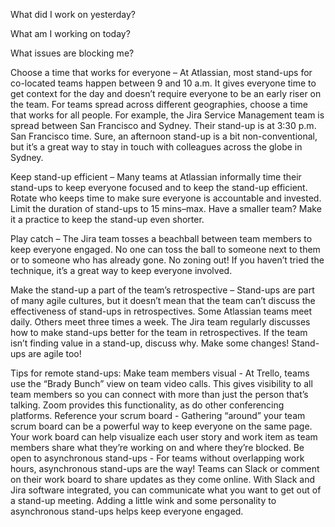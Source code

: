What did I work on yesterday?

What am I working on today?

What issues are blocking me?

Choose a time that works for everyone – At Atlassian, most stand-ups for co-located teams happen between 9 and 10 a.m. It gives everyone time to get context for the day and doesn’t require everyone to be an early riser on the team. For teams spread across different geographies, choose a time that works for all people. For example, the Jira Service Management team is spread between San Francisco and Sydney. Their stand-up is at 3:30 p.m. San Francisco time. Sure, an afternoon stand-up is a bit non-conventional, but it’s a great way to stay in touch with colleagues across the globe in Sydney.

Keep stand-up efficient – Many teams at Atlassian informally time their stand-ups to keep everyone focused and to keep the stand-up efficient. Rotate who keeps time to make sure everyone is accountable and invested. Limit the duration of stand-ups to 15 mins–max. Have a smaller team? Make it a practice to keep the stand-up even shorter.

Play catch – The Jira team tosses a beachball between team members to keep everyone engaged. No one can toss the ball to someone next to them or to someone who has already gone. No zoning out! If you haven’t tried the technique, it’s a great way to keep everyone involved.

Make the stand-up a part of the team’s retrospective – Stand-ups are part of many agile cultures, but it doesn’t mean that the team can’t discuss the effectiveness of stand-ups in retrospectives. Some Atlassian teams meet daily. Others meet three times a week. The Jira team regularly discusses how to make stand-ups better for the team in retrospectives. If the team isn’t finding value in a stand-up, discuss why. Make some changes! Stand-ups are agile too!


Tips for remote stand-ups:
Make team members visual - At Trello, teams use the “Brady Bunch” view on team video calls. This gives visibility to all team members so you can connect with more than just the person that’s talking. Zoom provides this functionality, as do other conferencing platforms.
Reference your scrum board - Gathering “around” your team scrum board can be a powerful way to keep everyone on the same page. Your work board can help visualize each user story and work item as team members share what they’re working on and where they’re blocked.
Be open to asynchronous stand-ups - For teams without overlapping work hours, asynchronous stand-ups are the way! Teams can Slack or comment on their work board to share updates as they come online. With Slack and Jira software integrated, you can communicate what you want to get out of a stand-up meeting. Adding a little wink and some personality to asynchronous stand-ups helps keep everyone engaged.